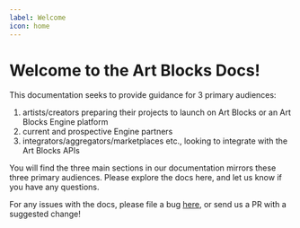 ```yaml
---
label: Welcome
icon: home
---
```


# Welcome to the Art Blocks Docs!

This documentation seeks to provide guidance for 3 primary audiences: 

1) artists/creators preparing their projects to launch on Art Blocks or an Art Blocks Engine platform
2) current and prospective Engine partners
3) integrators/aggregators/marketplaces etc., looking to integrate with the Art Blocks APIs

You will find the three main sections in our documentation mirrors these three primary audiences. Please explore the docs here, and let us know if you have any questions.

For any issues with the docs, please file a bug [here](https://github.com/ArtBlocks/artblocks-docs/issues), or send us a PR with a suggested change! 

